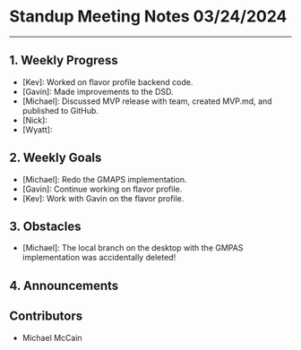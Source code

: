 # Standup Meeting Notes **03/24/2024**

---

## 1. Weekly Progress

- [Kev]: Worked on flavor profile backend code.
- [Gavin]: Made improvements to the DSD.
- [Michael]: Discussed MVP release with team, created MVP.md, and published to GitHub.
- [Nick]:
- [Wyatt]:

## 2. Weekly Goals

- [Michael]: Redo the GMAPS implementation.
- [Gavin]: Continue working on flavor profile.
- [Kev]: Work with Gavin on the flavor profile.

## 3. Obstacles

- [Michael]: The local branch on the desktop with the GMPAS implementation was accidentally deleted!

## 4. Announcements

## Contributors

- Michael McCain
